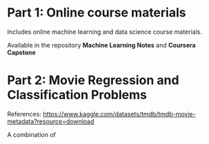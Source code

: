 # Part 1: Online course materials

Includes online machine learning and data science course materials. 

Available in the repository **Machine Learning Notes** and **Coursera Capstone**

# Part 2: Movie Regression and Classification Problems

References: https://www.kaggle.com/datasets/tmdb/tmdb-movie-metadata?resource=download

A combination of 
